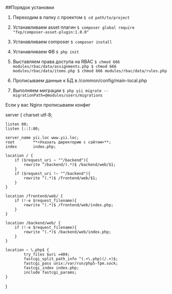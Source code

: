 ##Порядок установки


1. Переходим в папку с проектом
`$ cd path/to/project`

2. Устанавливаем asset плагин
`$ composer global require "fxp/composer-asset-plugin:1.0.0"`

3. Устанавливаем composer
`$ composer install`

4. Устанавливаем ФВ
`$ php init`

5. Выставляем права доступа на RBAC
`$ chmod 666 modules/rbac/data/assignments.php
$ chmod 666 modules/rbac/data/items.php
$ chmod 666 modules/rbac/data/rules.php`

6. Прописываем данные к БД в /common/config/main-local.php

7. Выполняем миграции
`$ php yii migrate --migrationPath=@modules/users/migrations`

Если у вас Nginx прописываем конфиг

server {
  	charset utf-8;
  
  	listen 80;
  	listen [::]:80;
  
  	server_name yii.loc www.yii.loc;
  	root        **<Указать директорию с сайтом>**;
  	index       index.php;
  
  	location / {
  		if ($request_uri ~ "^/backend"){
  			rewrite ^/backend/(.*)$ /backend/web/$1;
  		}
  		if ($request_uri !~ "^/backend"){
  			rewrite ^(.*)$ /frontend/web/$1;
  		}
  	}
  
  	location /frontend/web/ {
  		if (!-e $request_filename){
  			rewrite ^(.*)$ /frontend/web/index.php;
  		}
  	}
  
  	location /backend/web/ {
  		if (!-e $request_filename){
  			rewrite ^(.*)$ /backend/web/index.php;
  		}
  	}
  
  	location ~ \.php$ {
          	try_files $uri =404;
          	fastcgi_split_path_info ^(.+\.php)(/.+)$;
          	fastcgi_pass unix:/var/run/php5-fpm.sock;
          	fastcgi_index index.php;
          	include fastcgi_params;
   	}
}
